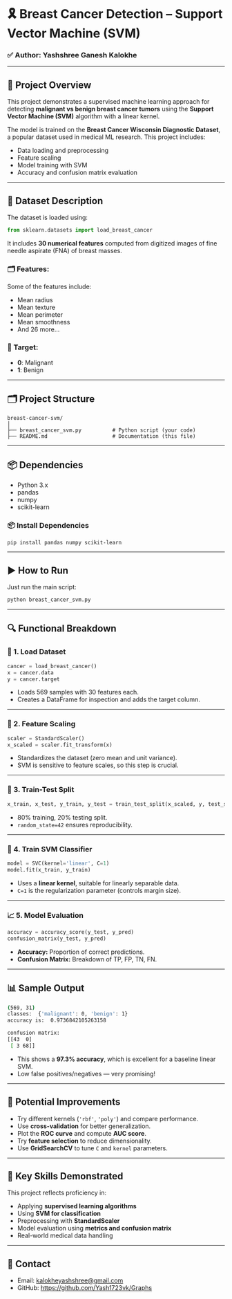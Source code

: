 # 🎗️ Breast Cancer Detection – Support Vector Machine (SVM)

### ✅ Author: Yashshree Ganesh Kalokhe
---

## 📌 Project Overview

This project demonstrates a supervised machine learning approach for detecting **malignant vs benign breast cancer tumors** using the **Support Vector Machine (SVM)** algorithm with a linear kernel.

The model is trained on the **Breast Cancer Wisconsin Diagnostic Dataset**, a popular dataset used in medical ML research. This project includes:

* Data loading and preprocessing
* Feature scaling
* Model training with SVM
* Accuracy and confusion matrix evaluation

---

## 🧠 Dataset Description

The dataset is loaded using:

```python
from sklearn.datasets import load_breast_cancer
```

It includes **30 numerical features** computed from digitized images of fine needle aspirate (FNA) of breast masses.

### 🗂️ Features:

Some of the features include:

* Mean radius
* Mean texture
* Mean perimeter
* Mean smoothness
* And 26 more...

### 🎯 Target:

* **0**: Malignant
* **1**: Benign

---

## 🗂️ Project Structure

```
breast-cancer-svm/
│
├── breast_cancer_svm.py          # Python script (your code)
├── README.md                     # Documentation (this file)
```

---

## 📦 Dependencies

* Python 3.x
* pandas
* numpy
* scikit-learn

### 📦 Install Dependencies

```bash
pip install pandas numpy scikit-learn
```

---

## ▶️ How to Run

Just run the main script:

```bash
python breast_cancer_svm.py
```

---

## 🔍 Functional Breakdown

### 🔬 1. Load Dataset

```python
cancer = load_breast_cancer()
x = cancer.data
y = cancer.target
```

* Loads 569 samples with 30 features each.
* Creates a DataFrame for inspection and adds the target column.

---

### 🧼 2. Feature Scaling

```python
scaler = StandardScaler()
x_scaled = scaler.fit_transform(x)
```

* Standardizes the dataset (zero mean and unit variance).
* SVM is sensitive to feature scales, so this step is crucial.

---

### 🔀 3. Train-Test Split

```python
x_train, x_test, y_train, y_test = train_test_split(x_scaled, y, test_size=0.2, random_state=42)
```

* 80% training, 20% testing split.
* `random_state=42` ensures reproducibility.

---

### 🧠 4. Train SVM Classifier

```python
model = SVC(kernel='linear', C=1)
model.fit(x_train, y_train)
```

* Uses a **linear kernel**, suitable for linearly separable data.
* `C=1` is the regularization parameter (controls margin size).

---

### 📈 5. Model Evaluation

```python
accuracy = accuracy_score(y_test, y_pred)
confusion_matrix(y_test, y_pred)
```

* **Accuracy:** Proportion of correct predictions.
* **Confusion Matrix:** Breakdown of TP, FP, TN, FN.

---

## 📊 Sample Output

```bash
(569, 31)
classes:  {'malignant': 0, 'benign': 1}
accuracy is:  0.9736842105263158

confusion matrix:
[[43  0]
 [ 3 68]]
```

* This shows a **97.3% accuracy**, which is excellent for a baseline linear SVM.
* Low false positives/negatives — very promising!

---

## 🧪 Potential Improvements

* Try different kernels (`'rbf'`, `'poly'`) and compare performance.
* Use **cross-validation** for better generalization.
* Plot the **ROC curve** and compute **AUC score**.
* Try **feature selection** to reduce dimensionality.
* Use **GridSearchCV** to tune `C` and `kernel` parameters.

---

## 🧠 Key Skills Demonstrated

This project reflects proficiency in:

* Applying **supervised learning algorithms**
* Using **SVM for classification**
* Preprocessing with **StandardScaler**
* Model evaluation using **metrics and confusion matrix**
* Real-world medical data handling

---

## 📧 Contact

* Email: kalokheyashshree@gmail.com
* GitHub: https://github.com/Yash1723vk/Graphs

